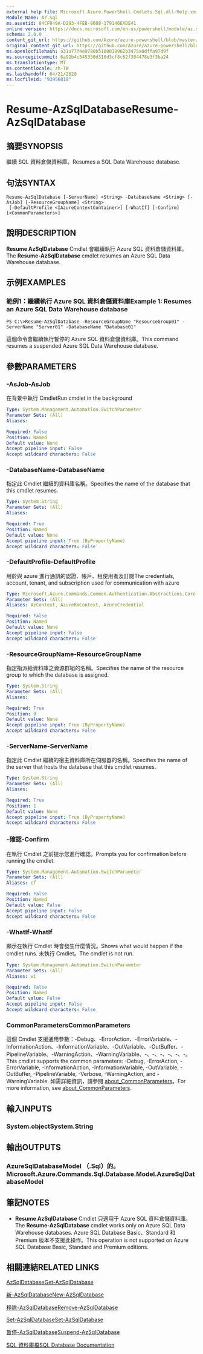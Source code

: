 ```yaml
---
external help file: Microsoft.Azure.PowerShell.Cmdlets.Sql.dll-Help.xml
Module Name: Az.Sql
ms.assetid: 84CF049A-D293-4FEB-8608-179146EADE41
online version: https://docs.microsoft.com/en-us/powershell/module/az.sql/resume-azsqldatabase
schema: 2.0.0
content_git_url: https://github.com/Azure/azure-powershell/blob/master/src/Sql/Sql/help/Resume-AzSqlDatabase.md
original_content_git_url: https://github.com/Azure/azure-powershell/blob/master/src/Sql/Sql/help/Resume-AzSqlDatabase.md
ms.openlocfilehash: a31a77f4e0780b5100018962b3475a0dffa97d9f
ms.sourcegitcommit: 6a91b4c545350d316d3cf8c62f384478e3f3ba24
ms.translationtype: MT
ms.contentlocale: zh-TW
ms.lasthandoff: 04/21/2020
ms.locfileid: "93956818"
---
```

# <span data-ttu-id="cffed-101">Resume-AzSqlDatabase</span><span class="sxs-lookup"><span data-stu-id="cffed-101">Resume-AzSqlDatabase</span></span>

## <span data-ttu-id="cffed-102">摘要</span><span class="sxs-lookup"><span data-stu-id="cffed-102">SYNOPSIS</span></span>
<span data-ttu-id="cffed-103">繼續 SQL 資料倉儲資料庫。</span><span class="sxs-lookup"><span data-stu-id="cffed-103">Resumes a SQL Data Warehouse database.</span></span>

## <span data-ttu-id="cffed-104">句法</span><span class="sxs-lookup"><span data-stu-id="cffed-104">SYNTAX</span></span>

```
Resume-AzSqlDatabase [-ServerName] <String> -DatabaseName <String> [-AsJob] [-ResourceGroupName] <String>
 [-DefaultProfile <IAzureContextContainer>] [-WhatIf] [-Confirm] [<CommonParameters>]
```

## <span data-ttu-id="cffed-105">說明</span><span class="sxs-lookup"><span data-stu-id="cffed-105">DESCRIPTION</span></span>
<span data-ttu-id="cffed-106">**Resume AzSqlDatabase** Cmdlet 會繼續執行 Azure SQL 資料倉儲資料庫。</span><span class="sxs-lookup"><span data-stu-id="cffed-106">The **Resume-AzSqlDatabase** cmdlet resumes an Azure SQL Data Warehouse database.</span></span>

## <span data-ttu-id="cffed-107">示例</span><span class="sxs-lookup"><span data-stu-id="cffed-107">EXAMPLES</span></span>

### <span data-ttu-id="cffed-108">範例1：繼續執行 Azure SQL 資料倉儲資料庫</span><span class="sxs-lookup"><span data-stu-id="cffed-108">Example 1: Resumes an Azure SQL Data Warehouse database</span></span>
```
PS C:\>Resume-AzSqlDatabase -ResourceGroupName "ResourceGroup01" -ServerName "Server01" -DatabaseName "Database01"
```

<span data-ttu-id="cffed-109">這個命令會繼續執行暫停的 Azure SQL 資料倉儲資料庫。</span><span class="sxs-lookup"><span data-stu-id="cffed-109">This command resumes a suspended Azure SQL Data Warehouse database.</span></span>

## <span data-ttu-id="cffed-110">參數</span><span class="sxs-lookup"><span data-stu-id="cffed-110">PARAMETERS</span></span>

### <span data-ttu-id="cffed-111">-AsJob</span><span class="sxs-lookup"><span data-stu-id="cffed-111">-AsJob</span></span>
<span data-ttu-id="cffed-112">在背景中執行 Cmdlet</span><span class="sxs-lookup"><span data-stu-id="cffed-112">Run cmdlet in the background</span></span>

```yaml
Type: System.Management.Automation.SwitchParameter
Parameter Sets: (All)
Aliases:

Required: False
Position: Named
Default value: None
Accept pipeline input: False
Accept wildcard characters: False
```

### <span data-ttu-id="cffed-113">-DatabaseName</span><span class="sxs-lookup"><span data-stu-id="cffed-113">-DatabaseName</span></span>
<span data-ttu-id="cffed-114">指定此 Cmdlet 繼續的資料庫名稱。</span><span class="sxs-lookup"><span data-stu-id="cffed-114">Specifies the name of the database that this cmdlet resumes.</span></span>

```yaml
Type: System.String
Parameter Sets: (All)
Aliases:

Required: True
Position: Named
Default value: None
Accept pipeline input: True (ByPropertyName)
Accept wildcard characters: False
```

### <span data-ttu-id="cffed-115">-DefaultProfile</span><span class="sxs-lookup"><span data-stu-id="cffed-115">-DefaultProfile</span></span>
<span data-ttu-id="cffed-116">用於與 azure 進行通訊的認證、帳戶、租使用者及訂閱</span><span class="sxs-lookup"><span data-stu-id="cffed-116">The credentials, account, tenant, and subscription used for communication with azure</span></span>

```yaml
Type: Microsoft.Azure.Commands.Common.Authentication.Abstractions.Core.IAzureContextContainer
Parameter Sets: (All)
Aliases: AzContext, AzureRmContext, AzureCredential

Required: False
Position: Named
Default value: None
Accept pipeline input: False
Accept wildcard characters: False
```

### <span data-ttu-id="cffed-117">-ResourceGroupName</span><span class="sxs-lookup"><span data-stu-id="cffed-117">-ResourceGroupName</span></span>
<span data-ttu-id="cffed-118">指定指派給資料庫之資源群組的名稱。</span><span class="sxs-lookup"><span data-stu-id="cffed-118">Specifies the name of the resource group to which the database is assigned.</span></span>

```yaml
Type: System.String
Parameter Sets: (All)
Aliases:

Required: True
Position: 0
Default value: None
Accept pipeline input: True (ByPropertyName)
Accept wildcard characters: False
```

### <span data-ttu-id="cffed-119">-ServerName</span><span class="sxs-lookup"><span data-stu-id="cffed-119">-ServerName</span></span>
<span data-ttu-id="cffed-120">指定此 Cmdlet 繼續的宿主資料庫所在伺服器的名稱。</span><span class="sxs-lookup"><span data-stu-id="cffed-120">Specifies the name of the server that hosts the database that this cmdlet resumes.</span></span>

```yaml
Type: System.String
Parameter Sets: (All)
Aliases:

Required: True
Position: 1
Default value: None
Accept pipeline input: True (ByPropertyName)
Accept wildcard characters: False
```

### <span data-ttu-id="cffed-121">-確認</span><span class="sxs-lookup"><span data-stu-id="cffed-121">-Confirm</span></span>
<span data-ttu-id="cffed-122">在執行 Cmdlet 之前提示您進行確認。</span><span class="sxs-lookup"><span data-stu-id="cffed-122">Prompts you for confirmation before running the cmdlet.</span></span>

```yaml
Type: System.Management.Automation.SwitchParameter
Parameter Sets: (All)
Aliases: cf

Required: False
Position: Named
Default value: False
Accept pipeline input: False
Accept wildcard characters: False
```

### <span data-ttu-id="cffed-123">-WhatIf</span><span class="sxs-lookup"><span data-stu-id="cffed-123">-WhatIf</span></span>
<span data-ttu-id="cffed-124">顯示在執行 Cmdlet 時會發生什麼情況。</span><span class="sxs-lookup"><span data-stu-id="cffed-124">Shows what would happen if the cmdlet runs.</span></span>
<span data-ttu-id="cffed-125">未執行 Cmdlet。</span><span class="sxs-lookup"><span data-stu-id="cffed-125">The cmdlet is not run.</span></span>

```yaml
Type: System.Management.Automation.SwitchParameter
Parameter Sets: (All)
Aliases: wi

Required: False
Position: Named
Default value: False
Accept pipeline input: False
Accept wildcard characters: False
```

### <span data-ttu-id="cffed-126">CommonParameters</span><span class="sxs-lookup"><span data-stu-id="cffed-126">CommonParameters</span></span>
<span data-ttu-id="cffed-127">這個 Cmdlet 支援通用參數：-Debug、-ErrorAction、-ErrorVariable、-InformationAction、-InformationVariable、-OutVariable、-OutBuffer、-PipelineVariable、-WarningAction、-WarningVariable、-、-、-、-、-、-。</span><span class="sxs-lookup"><span data-stu-id="cffed-127">This cmdlet supports the common parameters: -Debug, -ErrorAction, -ErrorVariable, -InformationAction, -InformationVariable, -OutVariable, -OutBuffer, -PipelineVariable, -Verbose, -WarningAction, and -WarningVariable.</span></span> <span data-ttu-id="cffed-128">如需詳細資訊，請參閱 [about_CommonParameters](http://go.microsoft.com/fwlink/?LinkID=113216)。</span><span class="sxs-lookup"><span data-stu-id="cffed-128">For more information, see [about_CommonParameters](http://go.microsoft.com/fwlink/?LinkID=113216).</span></span>

## <span data-ttu-id="cffed-129">輸入</span><span class="sxs-lookup"><span data-stu-id="cffed-129">INPUTS</span></span>

### <span data-ttu-id="cffed-130">System.object</span><span class="sxs-lookup"><span data-stu-id="cffed-130">System.String</span></span>

## <span data-ttu-id="cffed-131">輸出</span><span class="sxs-lookup"><span data-stu-id="cffed-131">OUTPUTS</span></span>

### <span data-ttu-id="cffed-132">AzureSqlDatabaseModel （.Sql）的。</span><span class="sxs-lookup"><span data-stu-id="cffed-132">Microsoft.Azure.Commands.Sql.Database.Model.AzureSqlDatabaseModel</span></span>

## <span data-ttu-id="cffed-133">筆記</span><span class="sxs-lookup"><span data-stu-id="cffed-133">NOTES</span></span>
* <span data-ttu-id="cffed-134">**Resume AzSqlDatabase** Cmdlet 只適用于 Azure SQL 資料倉儲資料庫。</span><span class="sxs-lookup"><span data-stu-id="cffed-134">The **Resume-AzSqlDatabase** cmdlet works only on Azure SQL Data Warehouse databases.</span></span> <span data-ttu-id="cffed-135">Azure SQL Database Basic、Standard 和 Premium 版本不支援此操作。</span><span class="sxs-lookup"><span data-stu-id="cffed-135">This operation is not supported on Azure SQL Database Basic, Standard and Premium editions.</span></span>

## <span data-ttu-id="cffed-136">相關連結</span><span class="sxs-lookup"><span data-stu-id="cffed-136">RELATED LINKS</span></span>

[<span data-ttu-id="cffed-137">AzSqlDatabase</span><span class="sxs-lookup"><span data-stu-id="cffed-137">Get-AzSqlDatabase</span></span>](./Get-AzSqlDatabase.md)

[<span data-ttu-id="cffed-138">新-AzSqlDatabase</span><span class="sxs-lookup"><span data-stu-id="cffed-138">New-AzSqlDatabase</span></span>](./New-AzSqlDatabase.md)

[<span data-ttu-id="cffed-139">移除-AzSqlDatabase</span><span class="sxs-lookup"><span data-stu-id="cffed-139">Remove-AzSqlDatabase</span></span>](./Remove-AzSqlDatabase.md)

[<span data-ttu-id="cffed-140">Set-AzSqlDatabase</span><span class="sxs-lookup"><span data-stu-id="cffed-140">Set-AzSqlDatabase</span></span>](./Set-AzSqlDatabase.md)

[<span data-ttu-id="cffed-141">暫停-AzSqlDatabase</span><span class="sxs-lookup"><span data-stu-id="cffed-141">Suspend-AzSqlDatabase</span></span>](./Suspend-AzSqlDatabase.md)

[<span data-ttu-id="cffed-142">SQL 資料庫檔</span><span class="sxs-lookup"><span data-stu-id="cffed-142">SQL Database Documentation</span></span>](https://docs.microsoft.com/azure/sql-database/)


